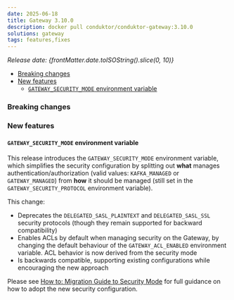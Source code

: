 ```yaml
---
date: 2025-06-18
title: Gateway 3.10.0
description: docker pull conduktor/conduktor-gateway:3.10.0
solutions: gateway
tags: features,fixes
---
```


*Release date: {frontMatter.date.toISOString().slice(0, 10)}*

- [Breaking changes](#breaking-changes)
- [New features](#new-features)
  - [`GATEWAY_SECURITY_MODE` environment variable](#gateway_security_mode-environment-variable)

### Breaking changes

### New features

#### `GATEWAY_SECURITY_MODE` environment variable

This release introduces the `GATEWAY_SECURITY_MODE` environment variable,
which simplifies the security configuration by splitting out **what** manages authentication/authorization (valid values: `KAFKA_MANAGED` or `GATEWAY_MANAGED`) from **how** it should be managed (still set in the `GATEWAY_SECURITY_PROTOCOL` environment variable).

This change:

- Deprecates the `DELEGATED_SASL_PLAINTEXT` and `DELEGATED_SASL_SSL` security protocols (though they remain supported for backward compatibility)
- Enables ACLs by default when managing security on the Gateway, by changing the default behaviour of the `GATEWAY_ACL_ENABLED` environment variable. ACL behavior is now derived from the security mode
- Is backwards compatible, supporting existing configurations while encouraging the new approach

Please see [How to: Migration Guide to Security Mode](/gateway/how-to/migration-guide-to-security-mode) for full guidance on how to adopt the new security configuration.
